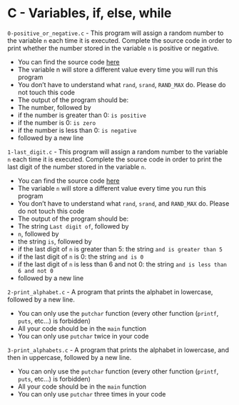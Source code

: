 # C - Variables, if, else, while

`0-positive_or_negative.c` - This program will assign a random number to the variable `n` each time it is executed. Complete the source code in order to print whether the number stored in the variable `n` is positive or negative.
- You can find the source code [here](https://alx-intranet.hbtn.io/rltoken/rrqNDWjrCWdARnWFLPExPw)
- The variable n will store a different value every time you will run this program
- You don’t have to understand what `rand`, `srand`, `RAND_MAX` do. Please do not touch this code
- The output of the program should be:
 - The number, followed by
  - if the number is greater than 0: `is positive`
  - if the number is 0: `is zero`
  - if the number is less than 0: `is negative`
 - followed by a new line

`1-last_digit.c` - This program will assign a random number to the variable `n` each time it is executed. Complete the source code in order to print the last digit of the number stored in the variable `n`.
- You can find the source code [here](https://alx-intranet.hbtn.io/rltoken/5HWhPDsq3jq1yCRQFrLl4Q)
- The variable `n` will store a different value every time you run this program
- You don’t have to understand what `rand`, `srand`, and `RAND_MAX` do. Please do not touch this code
- The output of the program should be:
 - The string `Last digit of`, followed by
 - `n`, followed by
 - the string `is`, followed by
  - if the last digit of `n` is greater than 5: the string `and is greater than 5`
  - if the last digit of `n` is 0: the string `and is 0`
  - if the last digit of `n` is less than 6 and not 0: the string `and is less than 6 and not 0`
  - followed by a new line

`2-print_alphabet.c` - A program that prints the alphabet in lowercase, followed by a new line.
- You can only use the `putchar` function (every other function (`printf`, `puts`, etc…) is forbidden)
- All your code should be in the `main` function
- You can only use `putchar` twice in your code

`3-print_alphabets.c` - A program that prints the alphabet in lowercase, and then in uppercase, followed by a new line.
- You can only use the `putchar` function (every other function (`printf`, `puts`, etc…) is forbidden)
- All your code should be in the `main` function
- You can only use `putchar` three times in your code
